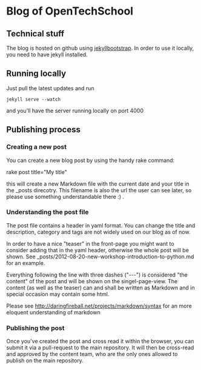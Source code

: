 # Blog of OpenTechSchool

## Technical stuff
The blog is hosted on github using [jekyllbootstrap](http://jekyllbootstrap.com). In order to use it locally, you need to have jekyll installed.

## Running locally
Just pull the latest updates and run

    jekyll serve --watch

and you'll have the server running locally on port 4000

## Publishing process

### Creating a new post

You can create a new blog post by using the handy rake command:

 rake post title="My title"

this will create a new Markdown file with the current date and your
title in the \_posts direcotry. This filename is also the url the user
can see later, so please use something understandable there :) .

### Understanding the post file

The post file contains a header in yaml format. You can change the title
and description, category and tags are not widely used on our blog as of
now.

In order to have a nice "teaser" in the front-page you might want to
consider adding that in the yaml header, otherwise the whole post will
be shown. See \_posts/2012-08-20-new-workshop-introduction-to-python.md for 
an example.

Everything following the line with three dashes ("---") is considered
"the content" of the post and will be shown on the singel-page-view. The
content (as well as the teaser) can and shall be written as Markdown and
in special occasion may contain some html.

Please see http://daringfireball.net/projects/markdown/syntax for an
more eloquent understanding of markdown

### Publishing the post

Once you've created the post and cross read it within the browser, you
can submit it via a pull-request to the main repository. It will then be
cross-read and approved by the content team, who are the only ones
allowed to publish on the main repository.





